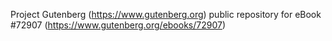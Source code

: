 Project Gutenberg (https://www.gutenberg.org) public repository
for eBook #72907 (https://www.gutenberg.org/ebooks/72907)
